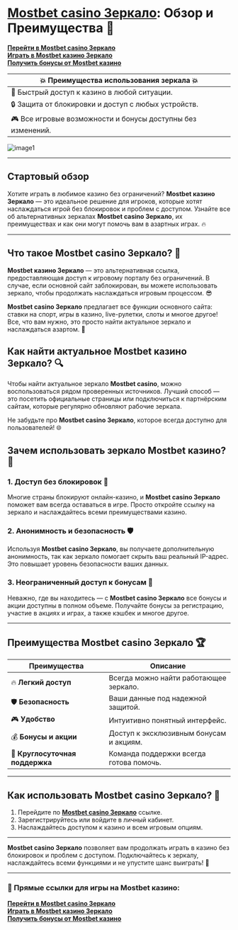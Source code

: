 # [Mostbet casino Зеркало](https://ktbtis024ifqfn0mst.com/beQs): Обзор и Преимущества 🎰

[**Перейти в Mostbet casino Зеркало**](https://ktbtis024ifqfn0mst.com/beQs)  
[**Играть в Mostbet казино Зеркало**](https://ktbtis024ifqfn0mst.com/beQs)  
[**Получить бонусы от Mostbet казино**](https://ktbtis024ifqfn0mst.com/beQs)

| 💥 **Преимущества использования зеркала** 💥 |
|------------------------------------------------|
| 🚀 Быстрый доступ к казино в любой ситуации.  |
| 🔒 Защита от блокировки и доступ с любых устройств. |
| 🎮 Все игровые возможности и бонусы доступны без изменений. |
![image1](https://github.com/user-attachments/assets/39be5f4e-bc11-4053-9365-ea6da12f7b39)

---

## Стартовый обзор

Хотите играть в любимое казино без ограничений? **Mostbet казино Зеркало** — это идеальное решение для игроков, которые хотят наслаждаться игрой без блокировок и проблем с доступом. Узнайте все об альтернативных зеркалах **Mostbet casino Зеркало**, их преимуществах и как они могут помочь вам в азартных играх. 🔥

---

## Что такое **Mostbet casino Зеркало**? 🤔

**Mostbet казино Зеркало** — это альтернативная ссылка, предоставляющая доступ к игровому порталу без ограничений. В случае, если основной сайт заблокирован, вы можете использовать зеркало, чтобы продолжать наслаждаться игровым процессом. 😎  

**Mostbet casino Зеркало** предлагает все функции основного сайта: ставки на спорт, игры в казино, live-рулетки, слоты и многое другое! Все, что вам нужно, это просто найти актуальное зеркало и наслаждаться азартом. 🎲

## Как найти актуальное **Mostbet казино Зеркало**? 🔍

Чтобы найти актуальное зеркало **Mostbet casino**, можно воспользоваться рядом проверенных источников. Лучший способ — это посетить официальные страницы или подключиться к партнёрским сайтам, которые регулярно обновляют рабочие зеркала.

Не забудьте про **Mostbet casino Зеркало**, которое всегда доступно для пользователей! 🌐

## Зачем использовать зеркало **Mostbet казино**? 🔐

### 1. Доступ без блокировок 🚫
Многие страны блокируют онлайн-казино, и **Mostbet casino Зеркало** поможет вам всегда оставаться в игре. Просто откройте ссылку на зеркало и наслаждайтесь всеми преимуществами казино.

### 2. Анонимность и безопасность 🛡️
Используя **Mostbet casino Зеркало**, вы получаете дополнительную анонимность, так как зеркало помогает скрыть ваш реальный IP-адрес. Это повышает уровень безопасности ваших данных.

### 3. Неограниченный доступ к бонусам 🎁
Неважно, где вы находитесь — с **Mostbet casino Зеркало** все бонусы и акции доступны в полном объеме. Получайте бонусы за регистрацию, участие в акциях и играх, а также кэшбек и многое другое.

---

## Преимущества **Mostbet casino Зеркало** 🏆

| **Преимущества**               | **Описание**                                    |
|---------------------------------|------------------------------------------------|
| 🔥 **Легкий доступ**            | Всегда можно найти работающее зеркало.         |
| 🛡️ **Безопасность**            | Ваши данные под надежной защитой.               |
| 🎮 **Удобство**                | Интуитивно понятный интерфейс.                  |
| 💰 **Бонусы и акции**          | Доступ к эксклюзивным бонусам и акциям.        |
| 🏅 **Круглосуточная поддержка**| Команда поддержки всегда готова помочь.        |

---

## Как использовать **Mostbet casino Зеркало**? 🚀

1. Перейдите по [**Mostbet casino Зеркало**](https://ktbtis024ifqfn0mst.com/beQs) ссылке.
2. Зарегистрируйтесь или войдите в личный кабинет.
3. Наслаждайтесь доступом к казино и всем игровым опциям.

---

**Mostbet casino Зеркало** позволяет вам продолжать играть в казино без блокировок и проблем с доступом. Подключайтесь к зеркалу, наслаждайтесь всеми функциями и не упустите шанс выиграть! 🎉

---

### 🔗 Прямые ссылки для игры на **Mostbet казино**:  
[**Перейти в Mostbet casino Зеркало**](https://ktbtis024ifqfn0mst.com/beQs)  
[**Играть в Mostbet казино Зеркало**](https://ktbtis024ifqfn0mst.com/beQs)  
[**Получить бонусы от Mostbet казино**](https://ktbtis024ifqfn0mst.com/beQs)
